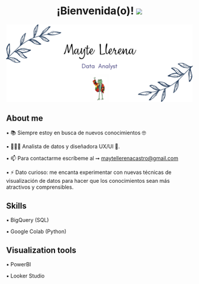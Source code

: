 <div align="center">
 
 <h1 align="center"> ¡Bienvenida(o)! <img src="https://media.giphy.com/media/hvRJCLFzcasrR4ia7z/giphy.gif" width="35"></h1> 
    
</div> 
  
![Hi](https://raw.githubusercontent.com/MayteLlerena/MayteLlerena/main/banner.png)

## About me

▪️ 📚 Siempre estoy en busca de nuevos conocimientos 🤓

▪️ 👩🏻‍🎓 Analista de datos y diseñadora UX/UI 🎨.

▪️ 📫 Para contactarme escríbeme al ➞ maytellerenacastro@gmail.com

▪️ ⚡ Dato curioso: me encanta experimentar con nuevas técnicas de visualización de datos para hacer que los conocimientos sean más atractivos y comprensibles.

## Skills

▪️ BigQuery (SQL)

▪️ Google Colab (Python)

## Visualization tools

▪️ PowerBI

▪️ Looker Studio



